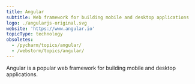 ```yaml
---
title: Angular
subtitle: Web framework for building mobile and desktop applications
logo: ./angularjs-original.svg
website: 'https://www.angular.io'
topicType: technology
obsoletes:
  - /pycharm/topics/angular/
  - /webstorm/topics/angular/
---
```


Angular is a popular web framework for building mobile and desktop applications.
